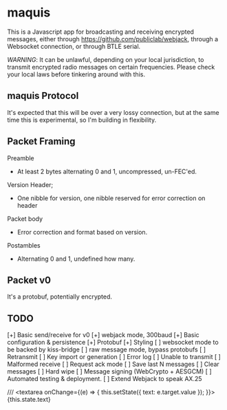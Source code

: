 maquis
===

This is a Javascript app for broadcasting and receiving encrypted messages,
either through https://github.com/publiclab/webjack, through a Websocket
connection, or through BTLE serial.

*WARNING*: It can be unlawful, depending on your local jurisdiction, to transmit
encrypted radio messages on certain frequencies. Please check your local laws before
tinkering around with this.

maquis Protocol
---

It's expected that this will be over a very lossy connection, but at the same time this is experimental, so I'm building in flexibility.

Packet Framing
---

Preamble
 - At least 2 bytes alternating 0 and 1, uncompressed, un-FEC'ed.

Version Header;
 - One nibble for version, one nibble reserved for error correction on header

Packet body
 - Error correction and format based on version.

Postambles
 - Alternating 0 and 1, undefined how many.

Packet v0
---

It's a protobuf, potentially encrypted.

TODO
---

 [+] Basic send/receive for v0
 [+] webjack mode, 300baud
 [+] Basic configuration & persistence
 [+] Protobuf
 [+] Styling
 [ ] websocket mode to be backed by kiss-bridge
 [ ] raw message mode, bypass protobufs
 [ ] Retransmit
 [ ] Key import or generation
 [ ] Error log
  [ ] Unable to transmit
  [ ] Malformed receive
 [ ] Request ack mode
 [ ] Save last N messages
 [ ] Clear messages
 [ ] Hard wipe
 [ ] Message signing (WebCrypto + AESGCM)
 [ ] Automated testing & deployment.
 [ ] Extend Webjack to speak AX.25



/// 
      <textarea onChange={(e) => {
        this.setState({ text: e.target.value });
      }}>{this.state.text}</textarea>
